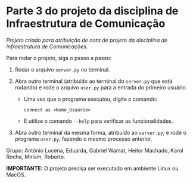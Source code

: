# Parte 3 do projeto da disciplina de Infraestrutura de Comunicação

*Projeto criado para atribuição de nota de projeto da disciplina de Infraestrutura de Comunicações.*

Para rodar o projeto, siga o passo a passo:

1. Rodar o arquivo `server.py` no terminal.

2. Abra outro terminal (atribuído ao terminal do `server.py` que está rodando) e rode o arquivo `user.py` para a entrada do primeiro usuário.
   - Uma vez que o programa executou, digite o comando:
     ```
     connect as <Nome_Usuário>
     ```
   - E utilize o comando `--help` para verificar as funcionalidades.

3. Abra outro terminal da mesma forma, atribuído ao `server.py`, e rode o programa `user.py`, fazendo o mesmo processo anterior.

Grupo: Antônio Lucena, Eduarda, Gabriel Wamat, Heitor Machado, Karol Rocha, Miriam, Roberto.

**IMPORTANTE:** O projeto precisa ser executado em ambiente Linux ou MacOS.
